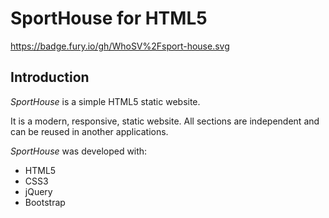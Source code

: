 # SportHouse for HTML5

https://badge.fury.io/gh/WhoSV%2Fsport-house.svg
<!-- v1.0.0 -->

## Introduction

*SportHouse* is a simple HTML5 static website.

It is a modern, responsive, static website. All sections are independent and can be reused in another applications.

*SportHouse* was developed with:

* HTML5
* CSS3
* jQuery
* Bootstrap
